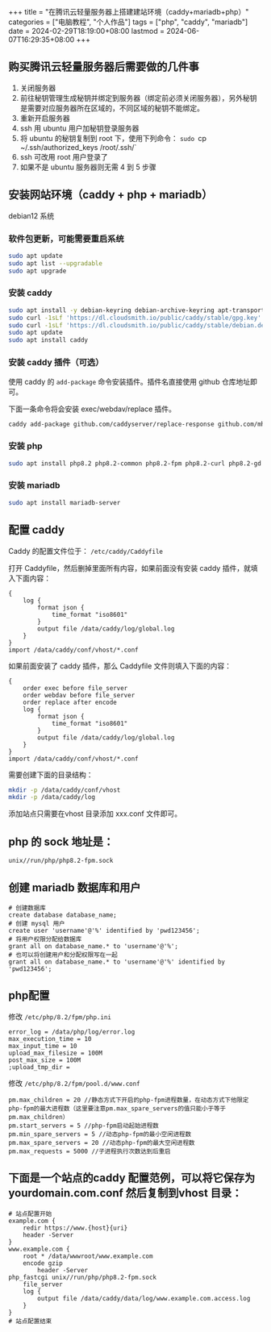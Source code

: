 +++
title = "在腾讯云轻量服务器上搭建建站环境（caddy+mariadb+php）"
categories = ["电脑教程", "个人作品"]
tags = ["php", "caddy", "mariadb"]
date = 2024-02-29T18:19:00+08:00
lastmod = 2024-06-07T16:29:35+08:00
+++



## 购买腾讯云轻量服务器后需要做的几件事

1. 关闭服务器
2. 前往秘钥管理生成秘钥并绑定到服务器（绑定前必须关闭服务器），另外秘钥是需要对应服务器所在区域的，不同区域的秘钥不能绑定。
3. 重新开启服务器
4. ssh 用 ubuntu 用户加秘钥登录服务器
5. 将 ubuntu 的秘钥复制到 root 下，使用下列命令： `sudo `cp ~/.ssh/authorized_keys /root/.ssh/`
6. ssh 可改用 root 用户登录了
7. 如果不是 ubuntu 服务器则无需 4 到 5 步骤


## 安装网站环境（caddy + php + mariadb）

debian12 系统

### 软件包更新，可能需要重启系统

```bash
sudo apt update
sudo apt list --upgradable
sudo apt upgrade
```

### 安装 caddy

```bash
sudo apt install -y debian-keyring debian-archive-keyring apt-transport-https
sudo curl -1sLf 'https://dl.cloudsmith.io/public/caddy/stable/gpg.key' | sudo gpg --dearmor -o /usr/share/keyrings/caddy-stable-archive-keyring.gpg
sudo curl -1sLf 'https://dl.cloudsmith.io/public/caddy/stable/debian.deb.txt' | sudo tee /etc/apt/sources.list.d/caddy-stable.list
sudo apt update
sudo apt install caddy
```

### 安装 caddy 插件（可选）

使用 caddy  的 `add-package` 命令安装插件。插件名直接使用 github 仓库地址即可。

下面一条命令将会安装 exec/webdav/replace 插件。

```bash
caddy add-package github.com/caddyserver/replace-response github.com/mholt/caddy-webdav github.com/abiosoft/caddy-exec github.com/mholt/caddy-events-exec
```

### 安装 php

```bash
sudo apt install php8.2 php8.2-common php8.2-fpm php8.2-curl php8.2-gd php8.2-mbstring php8.2-mysql php8.2-soap php8.2-sqlite3 php8.2-tidy php8.2-xsl php8.2-xmlrpc php8.2-zip
```

### 安装 mariadb

```bash
sudo apt install mariadb-server
```

## 配置 caddy

Caddy 的配置文件位于： `/etc/caddy/Caddyfile`

打开 Caddyfile，然后删掉里面所有内容，如果前面没有安装 caddy 插件，就填入下面内容：

```
{
	log {
		format json {
			time_format "iso8601"
		}
		output file /data/caddy/log/global.log
	}
}
import /data/caddy/conf/vhost/*.conf
```

如果前面安装了 caddy 插件，那么 Caddyfile 文件则填入下面的内容：

```
{
	order exec before file_server
	order webdav before file_server
	order replace after encode
	log {
		format json {
			time_format "iso8601"
		}
		output file /data/caddy/log/global.log
	}
}
import /data/caddy/conf/vhost/*.conf
```

需要创建下面的目录结构：

```bash
mkdir -p /data/caddy/conf/vhost
mkdir -p /data/caddy/log
```

添加站点只需要在vhost 目录添加 xxx.conf 文件即可。

## php 的 sock 地址是：

```
unix//run/php/php8.2-fpm.sock
```

## 创建 mariadb 数据库和用户

```
# 创建数据库
create database database_name;
# 创建 mysql 用户
create user 'username'@'%' identified by 'pwd123456';
# 将用户权限分配给数据库
grant all on database_name.* to 'username'@'%';
# 也可以将创建用户和分配权限写在一起
grant all on database_name.* to 'username'@'%' identified by 'pwd123456';
```

## php配置

修改 `/etc/php/8.2/fpm/php.ini`

```
error_log = /data/php/log/error.log
max_execution_time = 10
max_input_time = 10
upload_max_filesize = 100M
post_max_size = 100M
;upload_tmp_dir =
```

修改 `/etc/php/8.2/fpm/pool.d/www.conf`

```
pm.max_children = 20 //静态方式下开启的php-fpm进程数量，在动态方式下他限定php-fpm的最大进程数（这里要注意pm.max_spare_servers的值只能小于等于pm.max_children）
pm.start_servers = 5 //php-fpm启动起始进程数
pm.min_spare_servers = 5 //动态php-fpm的最小空闲进程数
pm.max_spare_servers = 20 //动态php-fpm的最大空闲进程数
pm.max_requests = 5000 //子进程执行次数达到后重启
```

## 下面是一个站点的caddy 配置范例，可以将它保存为yourdomain.com.conf 然后复制到vhost 目录：

```
# 站点配置开始
example.com {
	redir https://www.{host}{uri}
	header -Server
}
www.example.com {
	root * /data/wwwroot/www.example.com
	encode gzip
		header -Server	
php_fastcgi unix//run/php/php8.2-fpm.sock
	file_server
	log {
		output file /data/caddy/data/log/www.example.com.access.log
	}
}
# 站点配置结束
```
